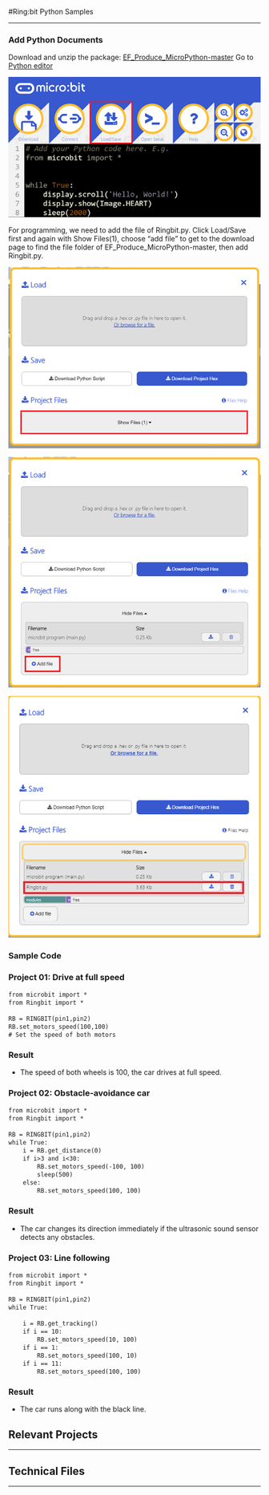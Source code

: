 #Ring:bit Python Samples



---


### Add Python Documents
Download and unzip the package: [EF_Produce_MicroPython-master](https://github.com/lionyhw/EF_Produce_MicroPython/archive/master.zip)
Go to [Python editor](https://python.microbit.org/v/2.0)

![](./images/TPbot-py-01.png)

For programming, we need to add the file of Ringbit.py. Click Load/Save first and again with Show Files(1), choose “add file” to get to the download page to find the file folder of EF_Produce_MicroPython-master, then add Ringbit.py.

![](./images/TPbot-py-02.png)

![](./images/TPbot-py-03.png)

![](./images/TPbot-py-04.png)

### Sample Code
### Project 01:  Drive at full speed
```
from microbit import *
from Ringbit import *

RB = RINGBIT(pin1,pin2)
RB.set_motors_speed(100,100)
# Set the speed of both motors

```
### Result
- The speed of both wheels is 100, the car drives at full speed. 



### Project 02: Obstacle-avoidance car
```
from microbit import *
from Ringbit import *

RB = RINGBIT(pin1,pin2)
while True:
    i = RB.get_distance(0)
    if i>3 and i<30:
        RB.set_motors_speed(-100, 100)
        sleep(500)
    else:
        RB.set_motors_speed(100, 100)
```
### Result
- The car changes its direction immediately if the ultrasonic sound sensor detects any obstacles. 

### Project 03: Line following
```
from microbit import *
from Ringbit import *

RB = RINGBIT(pin1,pin2)
while True:
    
    i = RB.get_tracking()
    if i == 10:
        RB.set_motors_speed(10, 100)
    if i == 1:
        RB.set_motors_speed(100, 10)   
    if i == 11:
        RB.set_motors_speed(100, 100) 
```
### Result
- The car runs along with the black line. 

## Relevant Projects
---

## Technical Files
---
